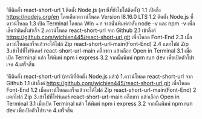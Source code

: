 วิธีติดตั้ง react-short-url
1.ติดตั้ง Node.js (กรณีที่ยังไม่ได้ติดตั้ง)
1.1 เปิดลิ้ง https://nodejs.org/en โดยเลือกดาวน์โหลด Version l8.16.0 LTS 
1.2 ติดตั้ง Node.js ที่ดาวน์โหลด
1.3 เปิด Terminal โดยกด Win + r จากนั้นพิมพ์คำสั่ง node -v และ npm -v เพื่อเช็คว่าติดตั้งสำเร็จ
2.ดาวน์โหลด react-short-url จาก Github
2.1 เข้าลิ้งค์ https://github.com/wichien445/react-short-url.git 
เพื่อโหลด Font-End
2.3 เมื่อดาวน์โหลดเสร็จแล้วจะได้ไฟล์ Zip react-short-url-main(Font-End)
2.4 แตกไฟล์ Zip
3.เข้าไปที่โฟร์เดอร์ react-short-url-main คลิ๊กขาว แล้วเลือก Open in Terminal 
3.1 เมื่อเปิด Terminal แล้ว ให้พิมพ์ npm i express 
3.2 จากนั้นพิมพ์ npm run dev เพื่อเปิดตัวโปรเจค
4.เสร็จสิ้น


วิธีติดตั้ง react-short-url
(กรณีที่ติดตั้ง Node.js แล้ว)
1.ดาวน์โหลด react-short-url จาก Github
1.1 เข้าลิ้งค์ https://github.com/wichien445/react-short-url.git 
เพื่อโหลด Font-End
1.2 เมื่อดาวน์โหลดเสร็จแล้วจะได้ไฟล์ Zip react-short-url-main(Font-End)
2 แตกไฟล์ Zip
3.เข้าไปที่โฟร์เดอร์ react-short-url-main คลิ๊กขาว แล้วเลือก Open in Terminal 
3.1 เมื่อเปิด Terminal แล้ว ให้พิมพ์ npm i express 
3.2 จากนั้นพิมพ์ npm run dev เพื่อเปิดตัวโปรเจค
4.เสร็จสิ้น

